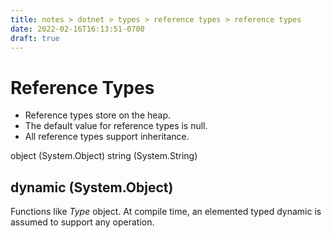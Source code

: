 ```yaml
---
title: notes > dotnet > types > reference types > reference types
date: 2022-02-16T16:13:51-0700
draft: true
---
```

# Reference Types
- Reference types store on the heap.
- The default value for reference types is null.
- All reference types support inheritance.

object (System.Object)
string (System.String)

## dynamic (System.Object)
Functions like *Type* object.
At compile time, an elemented typed dynamic is assumed to support any operation.
